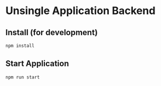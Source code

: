 # Unsingle Application Backend

## Install (for development)
```
npm install
```

## Start Application
```
npm run start
```
